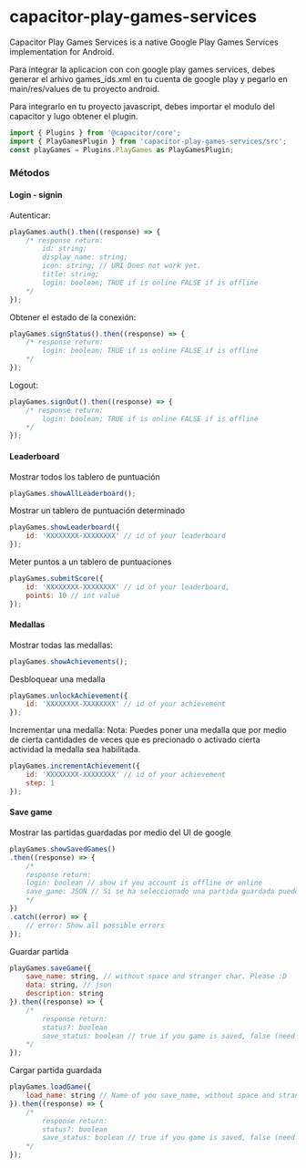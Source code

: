 # capacitor-play-games-services
Capacitor Play Games Services is a native Google Play Games Services implementation for Android. 



Para integrar la aplicacion con con google play games services, debes generar el arhivo 
games_ids.xml en tu cuenta de google play y pegarlo en main/res/values de tu proyecto
android.

Para integrarlo en tu proyecto javascript, debes importar el modulo del capacitor y
lugo obtener el plugin.

```javascript
import { Plugins } from '@capacitor/core';
import { PlayGamesPlugin } from 'capacitor-play-games-services/src';
const playGames = Plugins.PlayGames as PlayGamesPlugin;
```
### Métodos

#### Login - signin

Autenticar:
```javascript
playGames.auth().then((response) => {
    /* response return: 
        id: string;
        display_name: string;
        icon: string; // URI Does not work yet.
        title: string;
        login: boolean; TRUE if is online FALSE if is offline
    */
});
```

Obtener el estado de la conexión:
```javascript
playGames.signStatus().then((response) => {
    /* response return: 
        login: boolean; TRUE if is online FALSE if is offline
    */
});
```

Logout: 
```javascript
playGames.signOut().then((response) => {
    /* response return: 
        login: boolean; TRUE if is online FALSE if is offline
    */
});
```

#### Leaderboard

Mostrar todos los tablero de puntuación
```javascript
playGames.showAllLeaderboard();
```

Mostrar un tablero de puntuación determinado
```javascript
playGames.showLeaderboard({
    id: 'XXXXXXXX-XXXXXXXX' // id of your leaderboard
});
```

Meter puntos a un tablero de puntuaciones
```javascript
playGames.submitScore({
    id: 'XXXXXXXX-XXXXXXXX' // id of your leaderboard,
    points: 10 // int value
});
```

#### Medallas

Mostrar todas las medallas: 
```javascript
playGames.showAchievements();
```

Desbloquear una medalla
```javascript
playGames.unlockAchievement({
    id: 'XXXXXXXX-XXXXXXXX' // id of your achievement
});
```

Incrementar una medalla: 
Nota: Puedes poner una medalla que por medio de cierta cantidades de veces que es precionado o activado cierta actividad la medalla sea habilitada. 
```javascript
playGames.incrementAchievement({
    id: 'XXXXXXXX-XXXXXXXX' // id of your achievement
    step: 1
});
```
#### Save game

Mostrar las partidas guardadas por medio del UI de google

```javascript
playGames.showSavedGames()
.then((response) => {
    /*
    response return: 
    login: boolean // show if you account is offline or online
    save_game: JSON // Si se ha seleccionado una partida guardada puedes recuperarla acá.
    */
})
.catch((error) => {
    // error: Show all possible errors
});
```

Guardar partida
```javascript
playGames.saveGame({
    save_name: string, // without space and stranger char. Please :D
    data: string, // json 
    description: string
}).then((response) => {
    /*
        response return: 
        status?: boolean
        save_status: boolean // true if you game is saved, false (need implementation then return null)
    */
});
```

Cargar partida guardada
```javascript
playGames.loadGame({
    load_name: string // Name of you save_name, without space and stranger char. Please :D
}).then((response) => {
    /*
        response return: 
        status?: boolean
        save_status: boolean // true if you game is saved, false (need implementation then return null)
    */
});
```